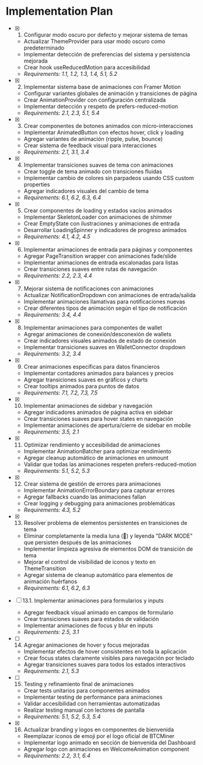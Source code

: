 # Implementation Plan

- [x] 1. Configurar modo oscuro por defecto y mejorar sistema de temas
  - Actualizar ThemeProvider para usar modo oscuro como predeterminado
  - Implementar detección de preferencias del sistema y persistencia mejorada
  - Crear hook useReducedMotion para accesibilidad
  - _Requirements: 1.1, 1.2, 1.3, 1.4, 5.1, 5.2_

- [x] 2. Implementar sistema base de animaciones con Framer Motion
  - Configurar variantes globales de animación y transiciones de página
  - Crear AnimationProvider con configuración centralizada
  - Implementar detección y respeto de prefers-reduced-motion
  - _Requirements: 2.1, 2.3, 5.1, 5.4_

- [x] 3. Crear componentes de botones animados con micro-interacciones
  - Implementar AnimatedButton con efectos hover, click y loading
  - Agregar variantes de animación (ripple, pulse, bounce)
  - Crear sistema de feedback visual para interacciones
  - _Requirements: 2.1, 3.1, 3.4_

- [x] 4. Implementar transiciones suaves de tema con animaciones
  - Crear toggle de tema animado con transiciones fluidas
  - Implementar cambio de colores sin parpadeos usando CSS custom properties
  - Agregar indicadores visuales del cambio de tema
  - _Requirements: 6.1, 6.2, 6.3, 6.4_

- [x] 5. Crear componentes de loading y estados vacíos animados
  - Implementar SkeletonLoader con animaciones de shimmer
  - Crear EmptyState con ilustraciones y animaciones de entrada
  - Desarrollar LoadingSpinner y indicadores de progreso animados
  - _Requirements: 4.1, 4.2, 4.5_

- [x] 6. Implementar animaciones de entrada para páginas y componentes
  - Agregar PageTransition wrapper con animaciones fade/slide
  - Implementar animaciones de entrada escalonadas para listas
  - Crear transiciones suaves entre rutas de navegación
  - _Requirements: 2.2, 2.3, 4.4_

- [x] 7. Mejorar sistema de notificaciones con animaciones
  - Actualizar NotificationDropdown con animaciones de entrada/salida
  - Implementar animaciones llamativas para notificaciones nuevas
  - Crear diferentes tipos de animación según el tipo de notificación
  - _Requirements: 3.4, 4.4_

- [x] 8. Implementar animaciones para componentes de wallet
  - Agregar animaciones de conexión/desconexión de wallets
  - Crear indicadores visuales animados de estado de conexión
  - Implementar transiciones suaves en WalletConnector dropdown
  - _Requirements: 3.2, 3.4_

- [x] 9. Crear animaciones específicas para datos financieros
  - Implementar contadores animados para balances y precios
  - Agregar transiciones suaves en gráficos y charts
  - Crear tooltips animados para puntos de datos
  - _Requirements: 7.1, 7.2, 7.3, 7.5_

- [x] 10. Implementar animaciones de sidebar y navegación
  - Agregar indicadores animados de página activa en sidebar
  - Crear transiciones suaves para hover states en navegación
  - Implementar animaciones de apertura/cierre de sidebar en mobile
  - _Requirements: 3.5, 2.1_

- [x] 11. Optimizar rendimiento y accesibilidad de animaciones
  - Implementar AnimationBatcher para optimizar rendimiento
  - Agregar cleanup automático de animaciones en unmount
  - Validar que todas las animaciones respeten prefers-reduced-motion
  - _Requirements: 5.1, 5.2, 5.3_

- [x] 12. Crear sistema de gestión de errores para animaciones
  - Implementar AnimationErrorBoundary para capturar errores
  - Agregar fallbacks cuando las animaciones fallan
  - Crear logging y debugging para animaciones problemáticas
  - _Requirements: 4.3, 5.2_

- [x] 13. Resolver problema de elementos persistentes en transiciones de tema
  - Eliminar completamente la media luna (🌙) y leyenda "DARK MODE" que persisten después de las animaciones
  - Implementar limpieza agresiva de elementos DOM de transición de tema
  - Mejorar el control de visibilidad de iconos y texto en ThemeTransition
  - Agregar sistema de cleanup automático para elementos de animación huérfanos
  - _Requirements: 6.1, 6.2, 6.3_

- [ ] 13.1. Implementar animaciones para formularios y inputs
  - Agregar feedback visual animado en campos de formulario
  - Crear transiciones suaves para estados de validación
  - Implementar animaciones de focus y blur en inputs
  - _Requirements: 2.5, 3.1_

- [ ] 14. Agregar animaciones de hover y focus mejoradas
  - Implementar efectos de hover consistentes en toda la aplicación
  - Crear focus states claramente visibles para navegación por teclado
  - Agregar transiciones suaves para todos los estados interactivos
  - _Requirements: 2.1, 5.3_

- [ ] 15. Testing y refinamiento final de animaciones
  - Crear tests unitarios para componentes animados
  - Implementar testing de performance para animaciones
  - Validar accesibilidad con herramientas automatizadas
  - Realizar testing manual con lectores de pantalla
  - _Requirements: 5.1, 5.2, 5.3, 5.4_

- [x] 16. Actualizar branding y logos en componentes de bienvenida
  - Reemplazar iconos de emoji por el logo oficial de BTCMiner
  - Implementar logo animado en sección de bienvenida del Dashboard
  - Agregar logo con animaciones en WelcomeAnimation component
  - _Requirements: 2.2, 3.1, 6.4_